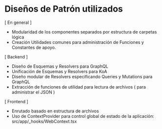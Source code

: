 # Diseños de Patrón utilizados

[ En general ]
- Modularidad de los componentes separados por estructura de carpetas lógica
- Creación Utilidades comunes para administración de Funciones y Constantes de apoyo.

[ Backend ]
- Diseño de Esquemas y Resolvers para GraphQL
- Unificación de Esquemas y Resolvers para KoA
- Diseño modular de Resolvers especificando Queries y Mutations para GraphQL
- Extracción de funciones de utilidad para lectura de archivos ( para administrar el JSON )

[ Frontend ]
- Enrutado basado en estructura de archivos
- Uso de ContextProvider para control global de estado de la aplicación: src/app/_hooks/WebContext.tsx